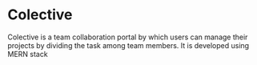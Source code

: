 # Colective
Colective is a team collaboration portal by which users can manage their projects by dividing the task among team members. It is developed using MERN stack
